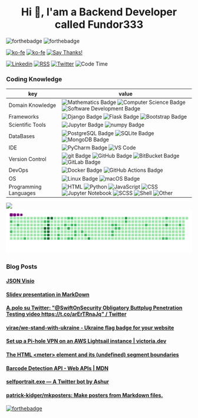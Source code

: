 <h1 align="center">Hi 👋, I'am a Backend Developer called Fundor333</h1>

![forthebadge](https://forthebadge.com/images/badges/you-didnt-ask-for-this.svg)
![forthebadge](https://forthebadge.com/images/badges/powered-by-electricity.svg)

[![ko-fe](https://img.shields.io/badge/Ko--fi-donate-F16061?logo=Ko-fi&style=for-the-badge)](https://ko-fi.com/fundor333)
[![ko-fe](https://img.shields.io/badge/Buy%20me%20a%20coffe-donate-FFDD00?logo=Buy-me-a-Coffee&style=for-the-badge)](https://www.buymeacoffee.com/fundor333)
[![Say Thanks!](https://img.shields.io/badge/Say%20Thanks-thank-1EAEDB.svg?style=for-the-badge)](https://saythanks.io/to/github@fundor333.com)

[![Linkedin](https://img.shields.io/badge/LinkedIn-connect-0077B5?style=for-the-badge&logo=linkedin)](https://www.linkedin.com/in/%F0%9F%90%8D-matteo-scarpa-78969263/
)
[![RSS](https://img.shields.io/badge/RSS-read-FFA500?logo=rss&style=for-the-badge)](https:fundor333.com/index.xml)
[![Twitter](https://img.shields.io/badge/Twitter-follow-1DA1F2?logo=twitter&style=for-the-badge)](https://twitter.com/fundor333)
![Code Time](https://img.shields.io/endpoint?url=https://codetime-api.datreks.com/badge/1371?logoColor=white%26project=%26recentMS=0%26showProject=false&style=for-the-badge)

### Coding Knowledge

key                      |value
-------------------------|-------------------------------------------------------------------
Domain Knowledge         | ![Mathematics Badge](https://img.shields.io/badge/-Mathematics-f73e3e?style=for-the-badge&logo=mathworks&logoColor=white&color=f73e3e) ![Computer Science Badge](https://img.shields.io/badge/-Computer%20Science-7b18a2?style=for-the-badge&logo=smartthings&logoColor=white&color=7b18a2) ![Software Development Badge](https://img.shields.io/badge/-Software%20Development-fbc157?style=for-the-badge&logo=webpack&logoColor=000&color=fbc157)
Frameworks               | ![Django Badge](https://img.shields.io/badge/-Django-092E20?style=for-the-badge&logo=Django&logoColor=white&color=092E20) ![Flask Badge](https://img.shields.io/badge/-Flask-000000?style=for-the-badge&logo=Flask&logoColor=white&color=000000)  ![Bootstrap Badge](https://img.shields.io/badge/-Bootstrap-7952B3?style=for-the-badge&logo=Bootstrap&logoColor=white&color=7952B3)
Scientific Tools         | ![Jupyter Badge](https://img.shields.io/badge/-Jupyter-F37626?style=for-the-badge&logo=Jupyter&logoColor=white&color=F37626) ![numpy Badge](https://img.shields.io/badge/-numpy-013243?style=for-the-badge&logo=numpy&logoColor=white&color=013243)
DataBases                | ![PostgreSQL Badge](https://img.shields.io/badge/-PostgreSQL-336791?style=for-the-badge&logo=PostgreSQL&logoColor=white&color=336791) ![SQLite Badge](https://img.shields.io/badge/-SQLite-003B57?style=for-the-badge&logo=SQLite&logoColor=white&color=003B57) ![MongoDB Badge](https://img.shields.io/badge/-MongoDB-47A248?style=for-the-badge&logo=MongoDB&logoColor=white&color=47A248)
IDE               | ![PyCharm Badge](https://img.shields.io/badge/-PyCharm-000?style=for-the-badge&logo=PyCharm&logoColor=white&color=000)  ![VS Code](https://img.shields.io/badge/visualstudiocode-blue.svg?logo=visual-studio-code&style=for-the-badge)
Version Control          | ![git Badge](https://img.shields.io/badge/-git-F05032?style=for-the-badge&logo=git&logoColor=white&color=F05032) ![GitHub Badge](https://img.shields.io/badge/-GitHub-181717?style=for-the-badge&logo=GitHub&logoColor=white&color=181717) ![BitBucket Badge](https://img.shields.io/badge/-BitBucket-0052CC?style=for-the-badge&logo=BitBucket&logoColor=white&color=0052CC) ![GitLab Badge](https://img.shields.io/badge/-GitLab-F05032?style=for-the-badge&logo=GitLab&logoColor=white&color=FCA121)
DevOps                   | ![Docker Badge](https://img.shields.io/badge/-Docker-2496ED?style=for-the-badge&logo=Docker&logoColor=white&color=2496ED) ![GitHub Actions Badge](https://img.shields.io/badge/-GitHub%20Actions-2088FF?style=for-the-badge&logo=GitHub%20Actions&logoColor=white&color=2088FF)
OS                       | ![Linux Badge](https://img.shields.io/badge/-Linux-FCC624?style=for-the-badge&logo=Linux&logoColor=000&color=FCC624) ![macOS Badge](https://img.shields.io/badge/-macOS-000?style=for-the-badge&logo=Apple&logoColor=white&color=000)
Programming Languages    | ![HTML](https://img.shields.io/badge/HTML-44.3%25-%23e34c26?style=for-the-badge&logo=HTML&logoColor=%23e34c26&color=%23e34c26) ![Python](https://img.shields.io/badge/Python-22.4%25-%233572A5?style=for-the-badge&logo=Python&logoColor=%233572A5&color=%233572A5) ![JavaScript](https://img.shields.io/badge/JavaScript-13.1%25-%23f1e05a?style=for-the-badge&logo=JavaScript&logoColor=%23f1e05a&color=%23f1e05a) ![CSS](https://img.shields.io/badge/CSS-6.7%25-%23563d7c?style=for-the-badge&logo=CSS&logoColor=%23563d7c&color=%23563d7c) ![Jupyter Notebook](https://img.shields.io/badge/Jupyter%20Notebook-4.8%25-%23DA5B0B?style=for-the-badge&logo=Jupyter%20Notebook&logoColor=%23DA5B0B&color=%23DA5B0B) ![SCSS](https://img.shields.io/badge/SCSS-2.4%25-%23c6538c?style=for-the-badge&logo=SCSS&logoColor=%23c6538c&color=%23c6538c) ![Shell](https://img.shields.io/badge/Shell-2.3%25-%2389e051?style=for-the-badge&logo=Shell&logoColor=%2389e051&color=%2389e051) ![Other](https://img.shields.io/badge/Other-3.5%25-%23ededed?style=for-the-badge&logo=Other&logoColor=%23ededed&color=%23ededed) 

![](./profile-3d-contrib/profile-night-rainbow.svg)
![](./dist/github-snake.gif)

<!--START_SECTION:waka-->
<!--END_SECTION:waka-->

### Blog Posts
<!--START_SECTION:feed-->
#### [JSON Visio](https:&#x2F;&#x2F;fundor333.com&#x2F;social&#x2F;2022&#x2F;03&#x2F;20&#x2F;jsonvisio&#x2F;)
#### [Slidev presentation in MarkDown](https:&#x2F;&#x2F;fundor333.com&#x2F;social&#x2F;2022&#x2F;03&#x2F;20&#x2F;slidev-presentation-in-mark-down&#x2F;)
#### [A.polo su Twitter: &quot;@SwiftOnSecurity Obligatory Buttplug Penetration Testing video https:&#x2F;&#x2F;t.co&#x2F;arErTRnaJq&quot; &#x2F; Twitter](https:&#x2F;&#x2F;fundor333.com&#x2F;social&#x2F;2022&#x2F;03&#x2F;19&#x2F;a-polo-su-twitter-swift-on-security-obligatory&#x2F;)
#### [virae&#x2F;we-stand-with-ukraine - Ukraine flag badge for your website](https:&#x2F;&#x2F;fundor333.com&#x2F;social&#x2F;2022&#x2F;03&#x2F;18&#x2F;we-stand-with-ukraine&#x2F;)
#### [Set up a Pi-hole VPN on an AWS Lightsail instance | victoria.dev](https:&#x2F;&#x2F;fundor333.com&#x2F;social&#x2F;2022&#x2F;03&#x2F;16&#x2F;set-up-a-pi-hole-vpn&#x2F;)
#### [The HTML &lt;meter&gt; element and its (undefined) segment boundaries](https:&#x2F;&#x2F;fundor333.com&#x2F;social&#x2F;2022&#x2F;03&#x2F;11&#x2F;the-html-meter-element-and&#x2F;)
#### [Barcode Detection API - Web APIs | MDN](https:&#x2F;&#x2F;fundor333.com&#x2F;social&#x2F;2022&#x2F;03&#x2F;10&#x2F;barcode-detection-api-web&#x2F;)
#### [selfportrait.exe — A Twitter bot by Ashur](https:&#x2F;&#x2F;fundor333.com&#x2F;social&#x2F;2022&#x2F;03&#x2F;09&#x2F;selfportrait-exe-a-twitter-bot&#x2F;)
#### [patrick-kidger&#x2F;mkposters: Make posters from Markdown files.](https:&#x2F;&#x2F;fundor333.com&#x2F;social&#x2F;2022&#x2F;03&#x2F;08&#x2F;patrick-kidger-mkposters-make-posters-from-markdown&#x2F;)
#### [](https:&#x2F;&#x2F;fundor333.com&#x2F;social&#x2F;2022&#x2F;03&#x2F;08&#x2F;58044&#x2F;)
<!--END_SECTION:feed-->

[![forthebadge](https://forthebadge.com/images/badges/check-it-out.svg)](https://fundor333.com)
